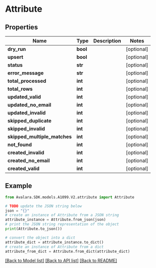 # Attribute


## Properties

Name | Type | Description | Notes
------------ | ------------- | ------------- | -------------
**dry_run** | **bool** |  | [optional] 
**upsert** | **bool** |  | [optional] 
**status** | **str** |  | [optional] 
**error_message** | **str** |  | [optional] 
**total_processed** | **int** |  | [optional] 
**total_rows** | **int** |  | [optional] 
**updated_valid** | **int** |  | [optional] 
**updated_no_email** | **int** |  | [optional] 
**updated_invalid** | **int** |  | [optional] 
**skipped_duplicate** | **int** |  | [optional] 
**skipped_invalid** | **int** |  | [optional] 
**skipped_multiple_matches** | **int** |  | [optional] 
**not_found** | **int** |  | [optional] 
**created_invalid** | **int** |  | [optional] 
**created_no_email** | **int** |  | [optional] 
**created_valid** | **int** |  | [optional] 

## Example

```python
from Avalara.SDK.models.A1099.V2.attribute import Attribute

# TODO update the JSON string below
json = "{}"
# create an instance of Attribute from a JSON string
attribute_instance = Attribute.from_json(json)
# print the JSON string representation of the object
print(Attribute.to_json())

# convert the object into a dict
attribute_dict = attribute_instance.to_dict()
# create an instance of Attribute from a dict
attribute_from_dict = Attribute.from_dict(attribute_dict)
```
[[Back to Model list]](../README.md#documentation-for-models) [[Back to API list]](../README.md#documentation-for-api-endpoints) [[Back to README]](../README.md)


